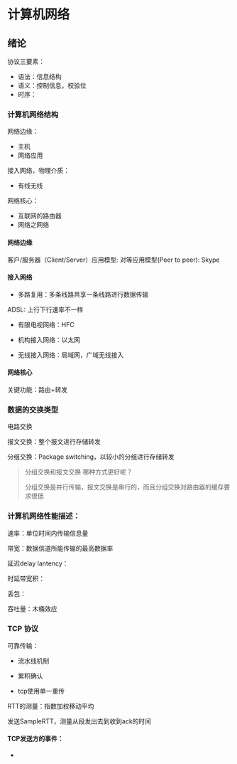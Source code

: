 # 计算机网络

## 绪论

协议三要素：

* 语法：信息结构
* 语义：控制信息，校验位
* 时序：

### 计算机网络结构

网络边缘：

* 主机
* 网络应用

接入网络，物理介质：

* 有线无线

网络核心：

* 互联网的路由器
* 网络之网络

#### 网络边缘

客户/服务器（Client/Server）应用模型:
对等应用模型(Peer to peer): Skype

#### 接入网络

* 多路复用：多条线路共享一条线路进行数据传输

ADSL: 上行下行速率不一样

* 有限电视网络：HFC

* 机构接入网络：以太网

* 无线接入网络：局域网，广域无线接入

#### 网络核心

关键功能：路由+转发

### 数据的交换类型

电路交换

报文交换：整个报文进行存储转发

分组交换：Package switching，以较小的分组进行存储转发

> 分组交换和报文交换 哪种方式更好呢？
>
> 分组交换是并行传输，报文交换是串行的，而且分组交换对路由器的缓存要求很低

### 计算机网络性能描述：

速率：单位时间内传输信息量

带宽：数据信道所能传输的最高数据率

延迟delay lantency：

时延带宽积：

丢包：

吞吐量：木桶效应

### TCP 协议

可靠传输：

* 流水线机制

* 累积确认

* tcp使用单一重传

RTT的测量：指数加权移动平均

发送SampleRTT，测量从段发出去到收到ack的时间

#### TCP发送方的事件：

* 